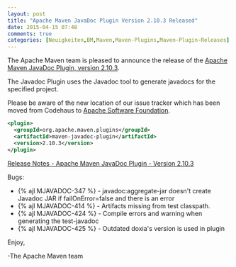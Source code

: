 ```yaml
---
layout: post
title: "Apache Maven JavaDoc Plugin Version 2.10.3 Released"
date: 2015-04-15 07:48
comments: true
categories: [Neuigkeiten,BM,Maven,Maven-Plugins,Maven-Plugin-Releases]
---
```

The Apache Maven team is pleased to announce the release of the 
[Apache Maven JavaDoc Plugin, version 2.10.3](http://maven.apache.org/plugins/maven-javadoc-plugin).

The Javadoc Plugin uses the Javadoc tool to generate javadocs for the
specified project. 

Please be aware of the new location of our issue tracker
which has been moved from Codehaus to [Apache Software Foundation](https://issues.apache.org/jira/browse/MJAVADOC).

``` xml
<plugin>
  <groupId>org.apache.maven.plugins</groupId>
  <artifactId>maven-javadoc-plugin</artifactId>
  <version>2.10.3</version>
</plugin>
```

<!-- more -->

[Release Notes - Apache Maven JavaDoc Plugin - Version 2.10.3](https://issues.apache.org/jira/secure/ReleaseNote.jspa?projectId=12317529&version=12330876)



Bugs:

 * {% ajl MJAVADOC-347 %} - javadoc:aggregate-jar doesn't create Javadoc JAR if failOnError=false and there is an error
 * {% ajl MJAVADOC-414 %} - Artifacts missing from test classpath.
 * {% ajl MJAVADOC-424 %} - Compile errors and warning when generating the test-javadoc
 * {% ajl MJAVADOC-425 %} - Outdated doxia's version is used in plugin

Enjoy,

-The Apache Maven team
